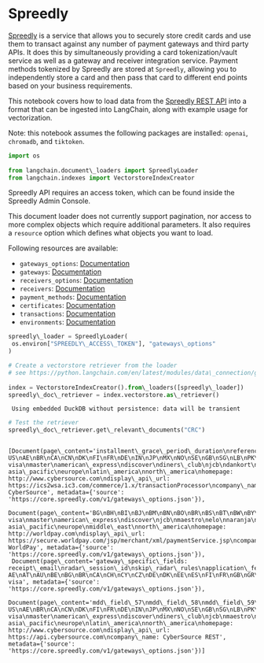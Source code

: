 # Spreedly

[Spreedly](https://docs.spreedly.com/) is a service that allows you to securely store credit cards and use them to transact against any number of payment gateways and third party APIs. It does this by simultaneously providing a card tokenization/vault service as well as a gateway and receiver integration service. Payment methods tokenized by Spreedly are stored at `Spreedly`, allowing you to independently store a card and then pass that card to different end points based on your business requirements.

This notebook covers how to load data from the [Spreedly REST API](https://docs.spreedly.com/reference/api/v1/) into a format that can be ingested into LangChain, along with example usage for vectorization.

Note: this notebook assumes the following packages are installed: `openai`, `chromadb`, and `tiktoken`.

```python
import os  
  
from langchain.document\_loaders import SpreedlyLoader  
from langchain.indexes import VectorstoreIndexCreator  

```

Spreedly API requires an access token, which can be found inside the Spreedly Admin Console.

This document loader does not currently support pagination, nor access to more complex objects which require additional parameters. It also requires a `resource` option which defines what objects you want to load.

Following resources are available:

- `gateways_options`: [Documentation](https://docs.spreedly.com/reference/api/v1/#list-supported-gateways)
- `gateways`: [Documentation](https://docs.spreedly.com/reference/api/v1/#list-created-gateways)
- `receivers_options`: [Documentation](https://docs.spreedly.com/reference/api/v1/#list-supported-receivers)
- `receivers`: [Documentation](https://docs.spreedly.com/reference/api/v1/#list-created-receivers)
- `payment_methods`: [Documentation](https://docs.spreedly.com/reference/api/v1/#list)
- `certificates`: [Documentation](https://docs.spreedly.com/reference/api/v1/#list-certificates)
- `transactions`: [Documentation](https://docs.spreedly.com/reference/api/v1/#list49)
- `environments`: [Documentation](https://docs.spreedly.com/reference/api/v1/#list-environments)

```python
spreedly\_loader = SpreedlyLoader(  
 os.environ["SPREEDLY\_ACCESS\_TOKEN"], "gateways\_options"  
)  

```

```python
# Create a vectorstore retriever from the loader  
# see https://python.langchain.com/en/latest/modules/data\_connection/getting\_started.html for more details  
  
index = VectorstoreIndexCreator().from\_loaders([spreedly\_loader])  
spreedly\_doc\_retriever = index.vectorstore.as\_retriever()  

```

```text
 Using embedded DuckDB without persistence: data will be transient  

```

```python
# Test the retriever  
spreedly\_doc\_retriever.get\_relevant\_documents("CRC")  

```

```text
 [Document(page\_content='installment\_grace\_period\_duration\nreference\_data\_code\ninvoice\_number\ntax\_management\_indicator\noriginal\_amount\ninvoice\_amount\nvat\_tax\_rate\nmobile\_remote\_payment\_type\ngratuity\_amount\nmdd\_field\_1\nmdd\_field\_2\nmdd\_field\_3\nmdd\_field\_4\nmdd\_field\_5\nmdd\_field\_6\nmdd\_field\_7\nmdd\_field\_8\nmdd\_field\_9\nmdd\_field\_10\nmdd\_field\_11\nmdd\_field\_12\nmdd\_field\_13\nmdd\_field\_14\nmdd\_field\_15\nmdd\_field\_16\nmdd\_field\_17\nmdd\_field\_18\nmdd\_field\_19\nmdd\_field\_20\nsupported\_countries: US\nAE\nBR\nCA\nCN\nDK\nFI\nFR\nDE\nIN\nJP\nMX\nNO\nSE\nGB\nSG\nLB\nPK\nsupported\_cardtypes: visa\nmaster\namerican\_express\ndiscover\ndiners\_club\njcb\ndankort\nmaestro\nelo\nregions: asia\_pacific\neurope\nlatin\_america\nnorth\_america\nhomepage: http://www.cybersource.com\ndisplay\_api\_url: https://ics2wsa.ic3.com/commerce/1.x/transactionProcessor\ncompany\_name: CyberSource', metadata={'source': 'https://core.spreedly.com/v1/gateways\_options.json'}),  
 Document(page\_content='BG\nBH\nBI\nBJ\nBM\nBN\nBO\nBR\nBS\nBT\nBW\nBY\nBZ\nCA\nCC\nCF\nCH\nCK\nCL\nCM\nCN\nCO\nCR\nCV\nCX\nCY\nCZ\nDE\nDJ\nDK\nDO\nDZ\nEC\nEE\nEG\nEH\nES\nET\nFI\nFJ\nFK\nFM\nFO\nFR\nGA\nGB\nGD\nGE\nGF\nGG\nGH\nGI\nGL\nGM\nGN\nGP\nGQ\nGR\nGT\nGU\nGW\nGY\nHK\nHM\nHN\nHR\nHT\nHU\nID\nIE\nIL\nIM\nIN\nIO\nIS\nIT\nJE\nJM\nJO\nJP\nKE\nKG\nKH\nKI\nKM\nKN\nKR\nKW\nKY\nKZ\nLA\nLC\nLI\nLK\nLS\nLT\nLU\nLV\nMA\nMC\nMD\nME\nMG\nMH\nMK\nML\nMN\nMO\nMP\nMQ\nMR\nMS\nMT\nMU\nMV\nMW\nMX\nMY\nMZ\nNA\nNC\nNE\nNF\nNG\nNI\nNL\nNO\nNP\nNR\nNU\nNZ\nOM\nPA\nPE\nPF\nPH\nPK\nPL\nPN\nPR\nPT\nPW\nPY\nQA\nRE\nRO\nRS\nRU\nRW\nSA\nSB\nSC\nSE\nSG\nSI\nSK\nSL\nSM\nSN\nST\nSV\nSZ\nTC\nTD\nTF\nTG\nTH\nTJ\nTK\nTM\nTO\nTR\nTT\nTV\nTW\nTZ\nUA\nUG\nUS\nUY\nUZ\nVA\nVC\nVE\nVI\nVN\nVU\nWF\nWS\nYE\nYT\nZA\nZM\nsupported\_cardtypes: visa\nmaster\namerican\_express\ndiscover\njcb\nmaestro\nelo\nnaranja\ncabal\nunionpay\nregions: asia\_pacific\neurope\nmiddle\_east\nnorth\_america\nhomepage: http://worldpay.com\ndisplay\_api\_url: https://secure.worldpay.com/jsp/merchant/xml/paymentService.jsp\ncompany\_name: WorldPay', metadata={'source': 'https://core.spreedly.com/v1/gateways\_options.json'}),  
 Document(page\_content='gateway\_specific\_fields: receipt\_email\nradar\_session\_id\nskip\_radar\_rules\napplication\_fee\nstripe\_account\nmetadata\nidempotency\_key\nreason\nrefund\_application\_fee\nrefund\_fee\_amount\nreverse\_transfer\naccount\_id\ncustomer\_id\nvalidate\nmake\_default\ncancellation\_reason\ncapture\_method\nconfirm\nconfirmation\_method\ncustomer\ndescription\nmoto\noff\_session\non\_behalf\_of\npayment\_method\_types\nreturn\_email\nreturn\_url\nsave\_payment\_method\nsetup\_future\_usage\nstatement\_descriptor\nstatement\_descriptor\_suffix\ntransfer\_amount\ntransfer\_destination\ntransfer\_group\napplication\_fee\_amount\nrequest\_three\_d\_secure\nerror\_on\_requires\_action\nnetwork\_transaction\_id\nclaim\_without\_transaction\_id\nfulfillment\_date\nevent\_type\nmodal\_challenge\nidempotent\_request\nmerchant\_reference\ncustomer\_reference\nshipping\_address\_zip\nshipping\_from\_zip\nshipping\_amount\nline\_items\nsupported\_countries: AE\nAT\nAU\nBE\nBG\nBR\nCA\nCH\nCY\nCZ\nDE\nDK\nEE\nES\nFI\nFR\nGB\nGR\nHK\nHU\nIE\nIN\nIT\nJP\nLT\nLU\nLV\nMT\nMX\nMY\nNL\nNO\nNZ\nPL\nPT\nRO\nSE\nSG\nSI\nSK\nUS\nsupported\_cardtypes: visa', metadata={'source': 'https://core.spreedly.com/v1/gateways\_options.json'}),  
 Document(page\_content='mdd\_field\_57\nmdd\_field\_58\nmdd\_field\_59\nmdd\_field\_60\nmdd\_field\_61\nmdd\_field\_62\nmdd\_field\_63\nmdd\_field\_64\nmdd\_field\_65\nmdd\_field\_66\nmdd\_field\_67\nmdd\_field\_68\nmdd\_field\_69\nmdd\_field\_70\nmdd\_field\_71\nmdd\_field\_72\nmdd\_field\_73\nmdd\_field\_74\nmdd\_field\_75\nmdd\_field\_76\nmdd\_field\_77\nmdd\_field\_78\nmdd\_field\_79\nmdd\_field\_80\nmdd\_field\_81\nmdd\_field\_82\nmdd\_field\_83\nmdd\_field\_84\nmdd\_field\_85\nmdd\_field\_86\nmdd\_field\_87\nmdd\_field\_88\nmdd\_field\_89\nmdd\_field\_90\nmdd\_field\_91\nmdd\_field\_92\nmdd\_field\_93\nmdd\_field\_94\nmdd\_field\_95\nmdd\_field\_96\nmdd\_field\_97\nmdd\_field\_98\nmdd\_field\_99\nmdd\_field\_100\nsupported\_countries: US\nAE\nBR\nCA\nCN\nDK\nFI\nFR\nDE\nIN\nJP\nMX\nNO\nSE\nGB\nSG\nLB\nPK\nsupported\_cardtypes: visa\nmaster\namerican\_express\ndiscover\ndiners\_club\njcb\nmaestro\nelo\nunion\_pay\ncartes\_bancaires\nmada\nregions: asia\_pacific\neurope\nlatin\_america\nnorth\_america\nhomepage: http://www.cybersource.com\ndisplay\_api\_url: https://api.cybersource.com\ncompany\_name: CyberSource REST', metadata={'source': 'https://core.spreedly.com/v1/gateways\_options.json'})]  

```
